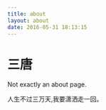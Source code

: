 ```yaml
---
title: about
layout: about 
date: 2016-05-31 18:13:15
---
```


# 三唐

Not exactly an about page.

人生不过三万天,我要潇洒走一回。

